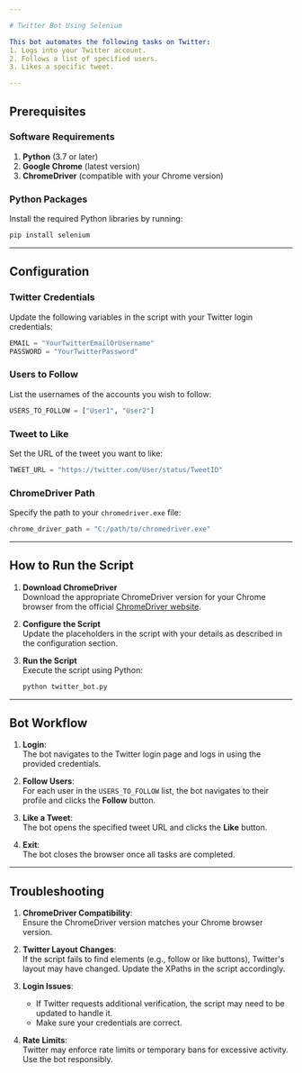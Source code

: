 ```yaml
---

# Twitter Bot Using Selenium

This bot automates the following tasks on Twitter:
1. Logs into your Twitter account.
2. Follows a list of specified users.
3. Likes a specific tweet.

---
```


## Prerequisites

### Software Requirements
1. **Python** (3.7 or later)
2. **Google Chrome** (latest version)
3. **ChromeDriver** (compatible with your Chrome version)

### Python Packages
Install the required Python libraries by running:
```bash
pip install selenium
```

---

## Configuration

### Twitter Credentials
Update the following variables in the script with your Twitter login credentials:
```python
EMAIL = "YourTwitterEmailOrUsername"
PASSWORD = "YourTwitterPassword"
```

### Users to Follow
List the usernames of the accounts you wish to follow:
```python
USERS_TO_FOLLOW = ["User1", "User2"]
```

### Tweet to Like
Set the URL of the tweet you want to like:
```python
TWEET_URL = "https://twitter.com/User/status/TweetID"
```

### ChromeDriver Path
Specify the path to your `chromedriver.exe` file:
```python
chrome_driver_path = "C:/path/to/chromedriver.exe"
```

---

## How to Run the Script

1. **Download ChromeDriver**  
   Download the appropriate ChromeDriver version for your Chrome browser from the official [ChromeDriver website](https://chromedriver.chromium.org/downloads).

2. **Configure the Script**  
   Update the placeholders in the script with your details as described in the configuration section.

3. **Run the Script**  
   Execute the script using Python:
   ```bash
   python twitter_bot.py
   ```

---

## Bot Workflow

1. **Login**:  
   The bot navigates to the Twitter login page and logs in using the provided credentials.

2. **Follow Users**:  
   For each user in the `USERS_TO_FOLLOW` list, the bot navigates to their profile and clicks the **Follow** button.

3. **Like a Tweet**:  
   The bot opens the specified tweet URL and clicks the **Like** button.

4. **Exit**:  
   The bot closes the browser once all tasks are completed.

---

## Troubleshooting

1. **ChromeDriver Compatibility**:  
   Ensure the ChromeDriver version matches your Chrome browser version.

2. **Twitter Layout Changes**:  
   If the script fails to find elements (e.g., follow or like buttons), Twitter's layout may have changed. Update the XPaths in the script accordingly.

3. **Login Issues**:  
   - If Twitter requests additional verification, the script may need to be updated to handle it.
   - Make sure your credentials are correct.

4. **Rate Limits**:  
   Twitter may enforce rate limits or temporary bans for excessive activity. Use the bot responsibly.
